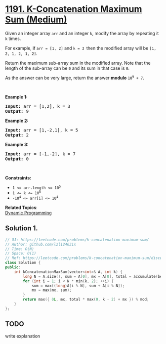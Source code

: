# [1191. K-Concatenation Maximum Sum (Medium)](https://leetcode.com/problems/k-concatenation-maximum-sum/)

<p>Given an integer array <code>arr</code> and an integer <code>k</code>, modify the array by repeating it <code>k</code> times.</p>

<p>For example, if <code>arr = [1, 2]</code> and <code>k = 3 </code>then the modified array will be <code>[1, 2, 1, 2, 1, 2]</code>.</p>

<p>Return the maximum sub-array sum in the modified array. Note that the length of the sub-array can be <code>0</code> and its sum in that case is <code>0</code>.</p>

<p>As the answer can be very large, return the answer <strong>modulo</strong> <code>10<sup>9</sup> + 7</code>.</p>

<p>&nbsp;</p>
<p><strong>Example 1:</strong></p>

<pre><strong>Input:</strong> arr = [1,2], k = 3
<strong>Output:</strong> 9
</pre>

<p><strong>Example 2:</strong></p>

<pre><strong>Input:</strong> arr = [1,-2,1], k = 5
<strong>Output:</strong> 2
</pre>

<p><strong>Example 3:</strong></p>

<pre><strong>Input:</strong> arr = [-1,-2], k = 7
<strong>Output:</strong> 0
</pre>

<p>&nbsp;</p>
<p><strong>Constraints:</strong></p>

<ul>
	<li><code>1 &lt;= arr.length &lt;= 10<sup>5</sup></code></li>
	<li><code>1 &lt;= k &lt;= 10<sup>5</sup></code></li>
	<li><code>-10<sup>4</sup> &lt;= arr[i] &lt;= 10<sup>4</sup></code></li>
</ul>


**Related Topics**:  
[Dynamic Programming](https://leetcode.com/tag/dynamic-programming/)

## Solution 1.

```cpp
// OJ: https://leetcode.com/problems/k-concatenation-maximum-sum/
// Author: github.com/lzl124631x
// Time: O(N)
// Space: O(1)
// Ref: https://leetcode.com/problems/k-concatenation-maximum-sum/discuss/382885/Short-and-concise-O(N)-C%2B%2B-solution
class Solution {
public:
    int kConcatenationMaxSum(vector<int>& A, int k) {
        long N = A.size(), sum = A[0], mx = A[0], total = accumulate(begin(A), end(A), 0L), mod = 1e9 + 7;
        for (int i = 1; i < N * min(k, 2); ++i) {
            sum = max((long)A[i % N], sum + A[i % N]);
            mx = max(mx, sum);
        }
        return max({ 0L, mx, total * max(0, k - 2) + mx }) % mod;
    }
};
```

## TODO

write explanation